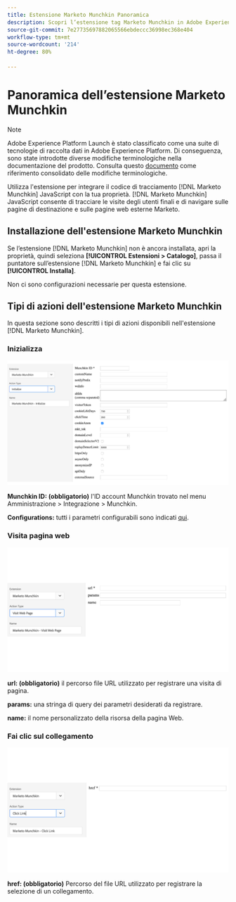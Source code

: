 ```yaml
---
title: Estensione Marketo Munchkin Panoramica
description: Scopri l’estensione tag Marketo Munchkin in Adobe Experience Platform.
source-git-commit: 7e27735697882065566ebdeccc36998ec368e404
workflow-type: tm+mt
source-wordcount: '214'
ht-degree: 80%

---
```


# Panoramica dell’estensione Marketo Munchkin

>[!NOTE]
>
>Adobe Experience Platform Launch è stato classificato come una suite di tecnologie di raccolta dati in Adobe Experience Platform. Di conseguenza, sono state introdotte diverse modifiche terminologiche nella documentazione del prodotto. Consulta questo [documento](../../../term-updates.md) come riferimento consolidato delle modifiche terminologiche.

Utilizza l&#39;estensione per integrare il codice di tracciamento [!DNL Marketo Munchkin] JavaScript con la tua proprietà. [!DNL Marketo Munchkin] JavaScript consente di tracciare le visite degli utenti finali e di navigare sulle pagine di destinazione e sulle pagine web esterne Marketo.

## Installazione dell&#39;estensione Marketo Munchkin

Se l’estensione [!DNL Marketo Munchkin] non è ancora installata, apri la proprietà, quindi seleziona **[!UICONTROL Estensioni > Catalogo]**, passa il puntatore sull’estensione [!DNL Marketo Munchkin] e fai clic su **[!UICONTROL Installa]**.

Non ci sono configurazioni necessarie per questa estensione.

## Tipi di azioni dell&#39;estensione Marketo Munchkin

In questa sezione sono descritti i tipi di azioni disponibili nell&#39;estensione [!DNL Marketo Munchkin].

### Inizializza

![](../../../images/munchkin-Init.png)

**Munchkin ID: (obbligatorio)** l&#39;ID account Munchkin trovato nel menu Amministrazione > Integrazione > Munchkin.

**Configurations:** tutti i parametri configurabili sono indicati [qui](https://developers.marketo.com/javascript-api/lead-tracking/configuration/).

### Visita pagina web

![](../../../images/munchkin-visit-page.png)

**url: (obbligatorio)** il percorso file URL utilizzato per registrare una visita di pagina.

**params:** una stringa di query dei parametri desiderati da registrare.

**name:** il nome personalizzato della risorsa della pagina Web.

### Fai clic sul collegamento

![](../../../images/munchkin-click-link.png)

**href: (obbligatorio)** Percorso del file URL utilizzato per registrare la selezione di un collegamento.
